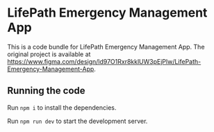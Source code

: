 
  # LifePath Emergency Management App

  This is a code bundle for LifePath Emergency Management App. The original project is available at https://www.figma.com/design/ld97O1Rxr8kklUW3pEjPlw/LifePath-Emergency-Management-App.

  ## Running the code

  Run `npm i` to install the dependencies.

  Run `npm run dev` to start the development server.
  